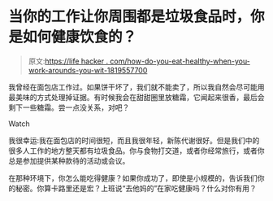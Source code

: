 # 当你的工作让你周围都是垃圾食品时，你是如何健康饮食的？

> 原文:[https://life hacker . com/how-do-you-eat-healthy-when-you-work-arounds-you-wit-1819557700](https://lifehacker.com/how-do-you-eat-healthy-when-your-work-surrounds-you-wit-1819557700)

我曾经在面包店工作过。如果饼干坏了，我们就不能卖了，所以我自然会尽可能用最美味的方式处理掉证据。有时候我会在甜甜圈里放糖霜，它闻起来很香，最后会剩下一些糖霜。尝一点没关系，对吧？

Watch

我很幸运:我在面包店的时间很短，而且我很年轻，新陈代谢很好。但是我们中的很多人工作的地方整天都有垃圾食品。你与食物打交道，或者你经常旅行，或者你总是参加提供某种款待的活动或会议。

在那种环境下，你怎么能吃得健康？如果你成功了，即使是小规模的，告诉我们你的秘密。你算卡路里还是宏？上班说“去他妈的”在家吃健康吗？什么对你有用？